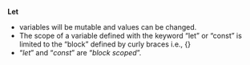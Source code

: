 **Let**

* variables will be mutable and values can be changed.
* The scope of a variable defined with the keyword “let” or “const” is limited to the “block” defined by curly braces i.e., {} 
* “_let_” and “_const_” are “_block scoped_”.
